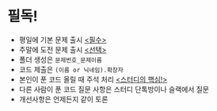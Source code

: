 # 필독!
- 평일에 기본 문제 출시 [<필수>](https://www.acmicpc.net/)
- 주말에 도전 문제 출시 [<선택>](https://programmers.co.kr/)
- 폴더 생성은 `문제번호_문제이름`
- 코드 제출은 `(이름 or 닉네임).확장자`
- 본인이 푼 코드 올릴 때 주석 처리 [<스터디의 핵심!>](https://leetcode.com/)             
- 다른 사람이 푼 코드 질문 사항은 스터디 단톡방이나 슬랙에서 질문
- 개선사항은 언제든지 같이 토론
